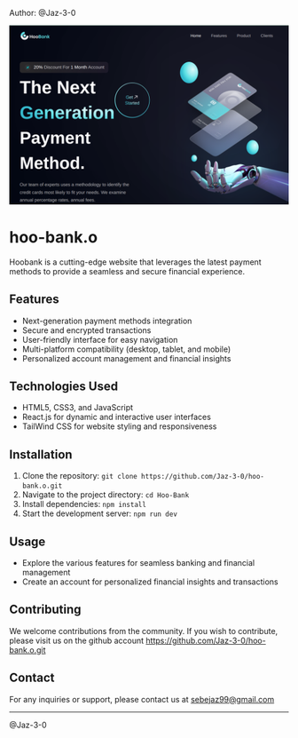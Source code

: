 Author: @Jaz-3-0

![Hoo Homepage preview](./Hoo.bank.png)

# hoo-bank.o

Hoobank is a cutting-edge website that leverages the latest payment methods to provide a seamless and secure financial experience.

## Features

- Next-generation payment methods integration
- Secure and encrypted transactions
- User-friendly interface for easy navigation
- Multi-platform compatibility (desktop, tablet, and mobile)
- Personalized account management and financial insights

## Technologies Used

- HTML5, CSS3, and JavaScript
- React.js for dynamic and interactive user interfaces
- TailWind CSS for website styling and responsiveness

## Installation

1. Clone the repository: `git clone https://github.com/Jaz-3-0/hoo-bank.o.git`
2. Navigate to the project directory: `cd Hoo-Bank`
3. Install dependencies: `npm install`
4. Start the development server: `npm run dev`

## Usage

- Explore the various features for seamless banking and financial management
- Create an account for personalized financial insights and transactions

## Contributing

We welcome contributions from the community. If you wish to contribute, please visit us on the github account https://github.com/Jaz-3-0/hoo-bank.o.git

## Contact

For any inquiries or support, please contact us at sebejaz99@gmail.com

--------------------

@Jaz-3-0
